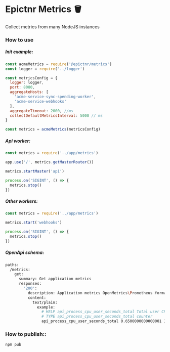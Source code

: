 Epictnr Metrics 🪣
======

Collect metrics from many NodeJS instances

### How to use

##### Init example:

```js
const acmeMetrics = require('@epictnr/metrics')
const logger = require('../logger')

const metricsConfig = {
  logger: logger,
  port: 8080,
  aggregateHosts: [
    'acme-service-sync-spending-worker',
    'acme-service-webhooks'
  ],
  aggregateTimeout: 2000, //ms
  collectDefaultMetricsInterval: 5000 // ms
}

const metrics = acmeMetrics(metricsConfig)
```

##### Api worker:

```js
const metrics = require('../app/metrics')

app.use('/', metrics.getMasterRouter())

metrics.startMaster('api')

process.on('SIGINT', () => {
  metrics.stop()
})
```

##### Other workers:

```js
const metrics = require('../app/metrics')

metrics.start('webhooks')

process.on('SIGINT', () => {
  metrics.stop()
})
```

##### OpenApi schema:

```bash
paths:
  /metrics:
    get:
      summary: Get application metrics
      responses:
        '200':
          description: Application metrics OpenMetrics\Prometheus format
          content:
            text/plain:
              example:
                # HELP api_process_cpu_user_seconds_total Total user CPU time spent in seconds.
                # TYPE api_process_cpu_user_seconds_total counter
                api_process_cpu_user_seconds_total 0.6500000000000001 1551965298565
```

### How to publish::

```bash
npm pub
```
